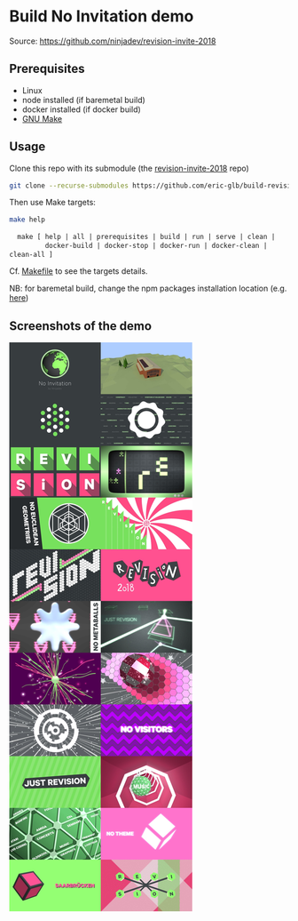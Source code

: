 # Build No Invitation demo

Source: https://github.com/ninjadev/revision-invite-2018

## Prerequisites

- Linux
- node installed (if baremetal build)
- docker installed (if docker build)
- [GNU Make](https://www.gnu.org/software/make/)


## Usage

Clone this repo with its submodule (the [revision-invite-2018](https://github.com/ninjadev/revision-invite-2018) repo)

```bash
git clone --recurse-submodules https://github.com/eric-glb/build-revision-invite-2018.git 
```

Then use Make targets:

```bash
make help
```

```text
  make [ help | all | prerequisites | build | run | serve | clean |
         docker-build | docker-stop | docker-run | docker-clean | clean-all ]
```

Cf. [Makefile](./Makefile) to see the targets details.


NB: for baremetal build, change the npm packages installation location (e.g. [here](https://vasu-vanka.medium.com/npm-change-package-installation-location-73350ec42761)) 

## Screenshots of the demo

![Screenshots](./collage.jpg)


